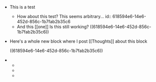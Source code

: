 - This is a test
	- How about this test? This seems arbitrary...
	  id:: 618594e6-14e6-452d-856c-1b7fab2b35c6
	- And this [[one]]
	  Is this still working?
	  ((618594e6-14e6-452d-856c-1b7fab2b35c6))
- Here's a whole new block where I post [[Thoughts]] about this block
  
  ((618594e6-14e6-452d-856c-1b7fab2b35c6))
-
	-
	-
	-